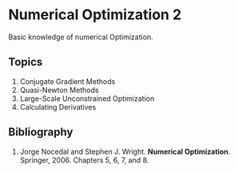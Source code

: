 # Numerical Optimization 2
Basic knowledge of numerical Optimization.

## Topics
1.	Conjugate Gradient Methods 
2.	Quasi-Newton Methods
3.	Large-Scale Unconstrained Optimization
4.	Calculating Derivatives

## Bibliography
1. Jorge Nocedal and Stephen J. Wright. **Numerical Optimization**. Springer, 2006.  Chapters 5, 6, 7, and 8.